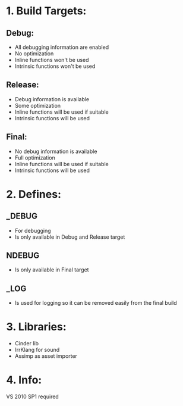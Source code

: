 # 1. Build Targets:
## Debug:
* All debugging information are enabled
* No optimization
* Inline functions won't be used
* Intrinsic functions won't be used

## Release:
* Debug information is available
* Some optimization
* Inline functions will be used if suitable
* Intrinsic functions will be used

## Final:
* No debug information is available
* Full optimization
* Inline functions will be used if suitable
* Intrinsic functions will be used


# 2. Defines:
## _DEBUG
* For debugging
* Is only available in Debug and Release target

## NDEBUG
* Is only available in Final target

## _LOG
* Is used for logging so it can be removed easily from the final build


# 3. Libraries:

* Cinder lib
* IrrKlang for sound
* Assimp as asset importer

# 4. Info:
VS 2010 SP1 required